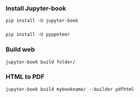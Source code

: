 
### Install Jupyter-book
```
pip install -U jupyter-book
```

### 
```
pip install -U pyppeteer
```

### Build web
```
jupyter-book build folder/ 
```

### HTML to PDF
```
jupyter-book build mybookname/ --builder pdfhtml
```
